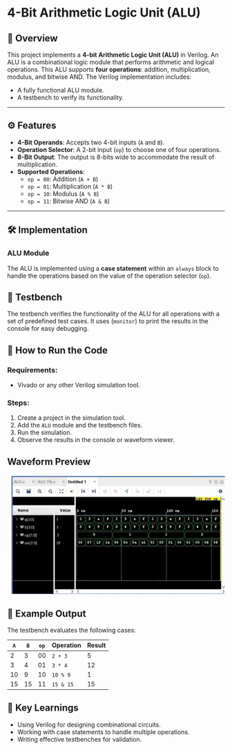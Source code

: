 # 4-Bit Arithmetic Logic Unit (ALU)

## 📜 Overview
This project implements a **4-bit Arithmetic Logic Unit (ALU)** in Verilog. An ALU is a combinational logic module that performs arithmetic and logical operations. This ALU supports **four operations**: addition, multiplication, modulus, and bitwise AND. The Verilog implementation includes:
- A fully functional ALU module.
- A testbench to verify its functionality.

---

## ⚙️ Features
- **4-Bit Operands**: Accepts two 4-bit inputs (`A` and `B`).
- **Operation Selector**: A 2-bit input (`op`) to choose one of four operations.
- **8-Bit Output**: The output is 8-bits wide to accommodate the result of multiplication.
- **Supported Operations**:
  - `op = 00`: Addition (`A + B`)
  - `op = 01`: Multiplication (`A * B`)
  - `op = 10`: Modulus (`A % B`)
  - `op = 11`: Bitwise AND (`A & B`)

---

## 🛠️ Implementation

### ALU Module
The ALU is implemented using a **case statement** within an `always` block to handle the operations based on the value of the operation selector (`op`).

## 🧪 Testbench

The testbench verifies the functionality of the ALU for all operations with a set of predefined test cases. It uses (`monitor`) to print the results in the console for easy debugging.

## 🚀 How to Run the Code

### Requirements:
- Vivado or any other Verilog simulation tool.

### Steps:
1. Create a project in the simulation tool.
2. Add the `ALU` module and the testbench files.
3. Run the simulation.
4. Observe the results in the console or waveform viewer.

## Waveform Preview
![Waveform](Waveform.png)

## 📝 Example Output

The testbench evaluates the following cases:

| `A`  | `B`  | `op` | Operation      | Result |
|------|------|------|----------------|--------|
| 2    | 3    | 00   | `2 + 3`        | 5      |
| 3    | 4    | 01   | `3 * 4`        | 12     |
| 10   | 9    | 10   | `10 % 9`       | 1      |
| 15   | 15   | 11   | `15 & 15`      | 15     |

## 🌟 Key Learnings
- Using Verilog for designing combinational circuits.
- Working with case statements to handle multiple operations.
- Writing effective testbenches for validation.

